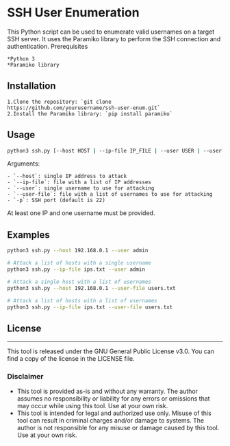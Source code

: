 # SSH User Enumeration

This Python script can be used to enumerate valid usernames on a target SSH server. It uses the Paramiko library to perform the SSH connection and authentication.
Prerequisites

    *Python 3
    *Paramiko library

## Installation

    1.Clone the repository: `git clone https://github.com/yourusername/ssh-user-enum.git`
    2.Install the Paramiko library: `pip install paramiko`

## Usage
```bash 
python3 ssh.py [--host HOST | --ip-file IP_FILE | --user USER | --user-file USER_FILE] [-p 22]
```
Arguments:

    - `--host`: single IP address to attack
    - `--ip-file`: file with a list of IP addresses
    - `--user`: single username to use for attacking
    - `--user-file`: file with a list of usernames to use for attacking
    - `-p`: SSH port (default is 22)

At least one IP and one username must be provided.
## Examples
```bash # Attack a single host with a single username
python3 ssh.py --host 192.168.0.1 --user admin

# Attack a list of hosts with a single username
python3 ssh.py --ip-file ips.txt --user admin

# Attack a single host with a list of usernames
python3 ssh.py --host 192.168.0.1 --user-file users.txt

# Attack a list of hosts with a list of usernames
python3 ssh.py --ip-file ips.txt --user-file users.txt
```


## License
-------
This tool is released under the GNU General Public License v3.0. You can find a copy of the license in the LICENSE file.

### Disclaimer
- This tool is provided as-is and without any warranty. The author assumes no responsibility or liability for any errors or omissions that may occur while using this tool. Use at your own risk.
- This tool is intended for legal and authorized use only. Misuse of this tool can result in criminal charges and/or damage to systems. The author is not responsible for any misuse or damage caused by this tool. Use at your own risk.

